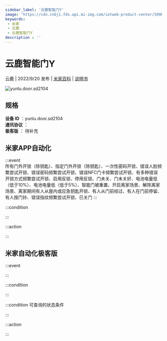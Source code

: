 ```yaml
---
sidebar_label: '云鹿智能门Y'
image: 'https://cdn.cnbj1.fds.api.mi-img.com/iotweb-product-center/599b60b73c8bc6ee95a28b641f8aee82_1661596123923.png?GalaxyAccessKeyId=AKVGLQWBOVIRQ3XLEW&Expires=9223372036854775807&Signature=7Bi/BZSPueGL0UAUMLZgoUKAGvQ='
keywords: 
 - 米家
 - 云鹿
 - 云鹿智能门Y
description : ''
---
```

# 云鹿智能门Y

云鹿 | 2022/9/20 发布 | [米家百科](https://home.mi.com/webapp/content/baike/product/index.html?model=yunlu.door.sd2104) | [说明书](https://home.mi.com/views/introduction.html?model=yunlu.door.sd2104&region=cn)

![yunlu.door.sd2104](https://cdn.cnbj1.fds.api.mi-img.com/iotweb-product-center/599b60b73c8bc6ee95a28b641f8aee82_1661596123923.png?GalaxyAccessKeyId=AKVGLQWBOVIRQ3XLEW&Expires=9223372036854775807&Signature=7Bi/BZSPueGL0UAUMLZgoUKAGvQ=)

## 规格  
> 
**设备 ID** ：yunlu.door.sd2104  
**通讯协议** ：  
**极客版**  ： 待补充 


## 米家APP自动化  

:::event  
所有门外开锁（除钥匙）、指定门外开锁（除钥匙）、一次性密码开锁、错误人脸频繁尝试开锁、错误密码频繁尝试开锁、错误NFC门卡频繁尝试开锁、有多种错误开锁方式频繁尝试开锁、启用反锁、停用反锁、门未关、门未关好、电池电量低（低于10%）、电池电量低（低于5%）、智能门被重置、开启离家场景、解除离家场景、离家期间有人从屋内或应急钥匙开锁、有人从门前经过、有人在门前停留、有人按门铃、错误指纹频繁尝试开锁、已关门
:::

:::condition  

:::

:::action   

:::

## 米家自动化极客版  

:::event  

:::

:::condition  

:::

:::condition 可查询的状态条件  

:::

:::action  

:::

        
